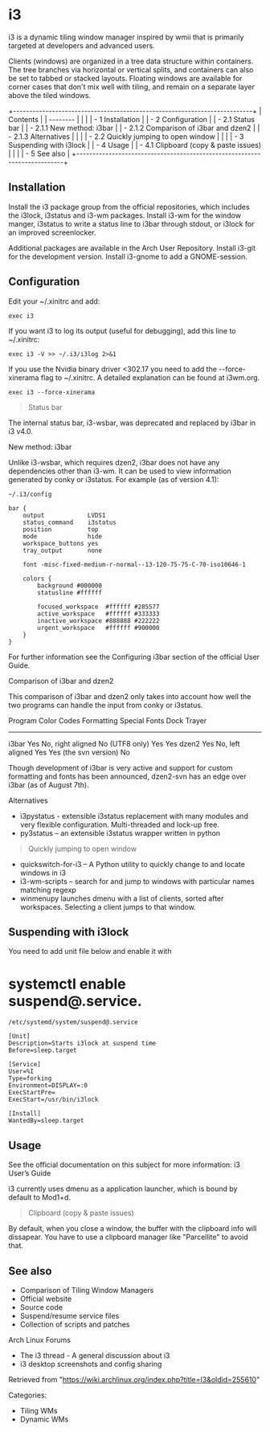 i3
==

i3 is a dynamic tiling window manager inspired by wmii that is primarily
targeted at developers and advanced users.

Clients (windows) are organized in a tree data structure within
containers. The tree branches via horizontal or vertical splits, and
containers can also be set to tabbed or stacked layouts. Floating
windows are available for corner cases that don't mix well with tiling,
and remain on a separate layer above the tiled windows.

+--------------------------------------------------------------------------+
| Contents                                                                 |
| --------                                                                 |
|                                                                          |
| -   1 Installation                                                       |
| -   2 Configuration                                                      |
|     -   2.1 Status bar                                                   |
|         -   2.1.1 New method: i3bar                                      |
|         -   2.1.2 Comparison of i3bar and dzen2                          |
|         -   2.1.3 Alternatives                                           |
|                                                                          |
|     -   2.2 Quickly jumping to open window                               |
|                                                                          |
| -   3 Suspending with i3lock                                             |
| -   4 Usage                                                              |
|     -   4.1 Clipboard (copy & paste issues)                              |
|                                                                          |
| -   5 See also                                                           |
+--------------------------------------------------------------------------+

Installation
------------

Install the i3 package group from the official repositories, which
includes the i3lock, i3status and i3-wm packages. Install i3-wm for the
window manger, i3status to write a status line to i3bar through stdout,
or i3lock for an improved screenlocker.

Additional packages are available in the Arch User Repository. Install
i3-git for the development version. Install i3-gnome to add a
GNOME-session.

Configuration
-------------

Edit your ~/.xinitrc and add:

    exec i3

If you want i3 to log its output (useful for debugging), add this line
to ~/.xinitrc:

    exec i3 -V >> ~/.i3/i3log 2>&1

If you use the Nvidia binary driver <302.17 you need to add the
--force-xinerama flag to ~/.xinitrc. A detailed explanation can be found
at i3wm.org.

    exec i3 --force-xinerama

> Status bar

The internal status bar, i3-wsbar, was deprecated and replaced by i3bar
in i3 v4.0.

New method: i3bar

Unlike i3-wsbar, which requires dzen2, i3bar does not have any
dependencies other than i3-wm. It can be used to view information
generated by conky or i3status. For example (as of version 4.1):

    ~/.i3/config

    bar {
        output            LVDS1
        status_command    i3status
        position          top
        mode              hide
        workspace_buttons yes
        tray_output       none
        
        font -misc-fixed-medium-r-normal--13-120-75-75-C-70-iso10646-1

        colors {
            background #000000
            statusline #ffffff

            focused_workspace  #ffffff #285577
            active_workspace   #ffffff #333333
            inactive_workspace #888888 #222222
            urgent_workspace   #ffffff #900000
        }
    }

For further information see the Configuring i3bar section of the
official User Guide.

Comparison of i3bar and dzen2

This comparison of i3bar and dzen2 only takes into account how well the
two programs can handle the input from conky or i3status.

  Program   Color Codes   Formatting          Special Fonts    Dock                    Trayer
  --------- ------------- ------------------- ---------------- ----------------------- --------
  i3bar     Yes           No, right aligned   No (UTF8 only)   Yes                     Yes
  dzen2     Yes           No, left aligned    Yes              Yes (the svn version)   No

Though development of i3bar is very active and support for custom
formatting and fonts has been announced, dzen2-svn has an edge over
i3bar (as of August 7th).

Alternatives

-   i3pystatus - extensible i3status replacement with many modules and
    very flexible configuration. Multi-threaded and lock-up free.
-   py3status – an extensible i3status wrapper written in python

> Quickly jumping to open window

-   quickswitch-for-i3 – A Python utility to quickly change to and
    locate windows in i3
-   i3-wm-scripts – search for and jump to windows with particular names
    matching regexp
-   winmenupy launches dmenu with a list of clients, sorted after
    workspaces. Selecting a client jumps to that window.

Suspending with i3lock
----------------------

You need to add unit file below and enable it with
# systemctl enable suspend@<user>.service.

    /etc/systemd/system/suspend@.service

    [Unit]
    Description=Starts i3lock at suspend time
    Before=sleep.target

    [Service]
    User=%I
    Type=forking
    Environment=DISPLAY=:0
    ExecStartPre= 
    ExecStart=/usr/bin/i3lock

    [Install]
    WantedBy=sleep.target

Usage
-----

See the official documentation on this subject for more information: i3
User’s Guide

i3 currently uses dmenu as a application launcher, which is bound by
default to Mod1+d.

> Clipboard (copy & paste issues)

By default, when you close a window, the buffer with the clipboard info
will dissapear. You have to use a clipboard manager like "Parcellite" to
avoid that.

See also
--------

-   Comparison of Tiling Window Managers
-   Official website
-   Source code
-   Suspend/resume service files
-   Collection of scripts and patches

Arch Linux Forums

-   The i3 thread - A general discussion about i3
-   i3 desktop screenshots and config sharing

Retrieved from
"https://wiki.archlinux.org/index.php?title=I3&oldid=255610"

Categories:

-   Tiling WMs
-   Dynamic WMs
